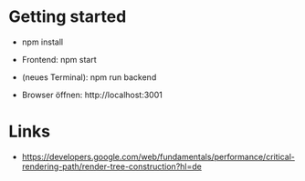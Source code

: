 # Getting started

- npm install
- Frontend: npm start
- (neues Terminal): npm run backend

- Browser öffnen: http://localhost:3001

# Links

- https://developers.google.com/web/fundamentals/performance/critical-rendering-path/render-tree-construction?hl=de
